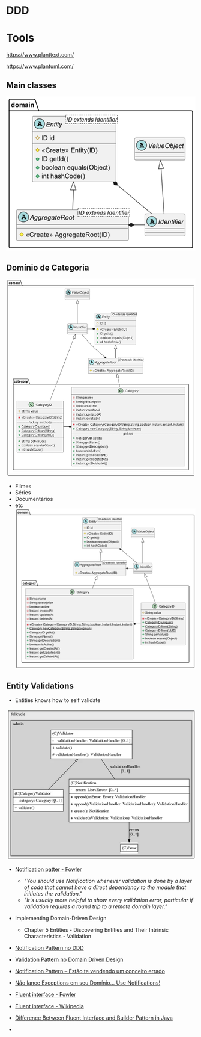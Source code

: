 # DDD

# Tools
https://www.planttext.com/

https://www.plantuml.com/

## Main classes
![img.png](images/img3.png)

## Domínio de Categoria
![img.png](images/img.png)

- Filmes
- Séries
- Documentários
- etc
![img.png](images/img4.png)

## Entity Validations
- Entities knows how to self validate

![img.png](images/img2.png)
- [Notification patter - Fowler](https://martinfowler.com/eaaDev/Notification.html)
  - _"You should use Notification whenever validation is done by a layer of code that cannot have a direct dependency to the module that initiates the validation."_
  - _"It's usually more helpful to show every validation error, particular if validation requires a round trip to a remote domain layer."_
- Implementing Domain-Driven Design
  - Chapter 5 Entities - Discovering Entities and Their Intrinsic Characteristics - Validation
- [Notification Pattern no DDD](https://www.anselme.com.br/2023/06/28/notification-pattern-no-ddd/)
- [Validation Pattern no Domain Driven Design](https://www.anselme.com.br/2023/04/12/validation-pattern-no-domain-driven-design/)
- [Notification Pattern – Estão te vendendo um conceito errado](https://gago.io/blog/2019-04-28-notification-pattern/)
- [Não lance Exceptions em seu Domínio… Use Notifications!](https://www.wellingtonjhn.com/posts/n%C3%A3o-lance-exceptions-em-seu-dom%C3%ADnio-use-notifications/)


- [Fluent interface - Fowler](https://martinfowler.com/bliki/FluentInterface.html)
- [Fluent interface - Wikipedia](https://en.wikipedia.org/wiki/Fluent_interface)
- [Difference Between Fluent Interface and Builder Pattern in Java](https://www.baeldung.com/java-fluent-interface-vs-builder-pattern)
- 